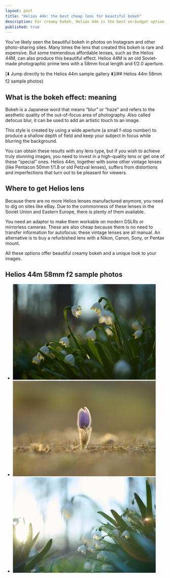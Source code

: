 ```yaml
---
layout: post
title: "Helios 44m: the best cheap lens for beautiful bokeh"
description: For creamy bokeh, Helios 44m is the best on-budget option. Learn how to achieve the best result with this old lens, where to get one of these vintage lenses, and see the Helios 44m 58mm f2 sample photos gallery.
published: true
---
```


You've likely seen the beautiful bokeh in photos on Instagram and other photo-sharing sites. Many times the lens that created this bokeh is rare and expensive. But some tremendous affordable lenses, such as the Helios 44M, can also produce this beautiful effect. Helios 44M is an old Soviet-made photographic prime lens with a 58mm focal length and f/2.0 aperture.

[⬇️ Jump directly to the Helios 44m sample gallery ⬇️](## Helios 44m 58mm f2 sample photos)

## What is the bokeh effect: meaning
Bokeh is a Japanese word that means “blur” or “haze” and refers to the aesthetic quality of the out-of-focus area of photography. Also called defocus blur, it can be used to add an artistic touch to an image.

This style is created by using a wide aperture (a small f-stop number) to produce a shallow depth of field and keep your subject in focus while blurring the background.

You can obtain these results with any lens type, but if you wish to achieve truly stunning images, you need to invest in a high-quality lens or get one of these “special” ones. Helios 44m, together with some other vintage lenses (like Pentacon 50mm f/1.8 or old Petzval lenses), suffers from distortions and imperfections that turn out to be pleasant for viewers.

## Where to get Helios lens
Because there are no more Helios lenses manufactured anymore, you need to dig on sites like eBay. Due to the commonness of these lenses in the Soviet Union and Eastern Europe, there is plenty of them available.

You need an adaptor to make them workable on modern DSLRs or mirrorless cameras. These are also cheap because there is no need to transfer information for autofocus: these vintage lenses are all manual. An alternative is to buy a refurbished lens with a Nikon, Canon, Sony, or Pentax mount.

All these options offer beautiful creamy bokeh and a unique look to your images.

## Helios 44m 58mm f2 sample photos

<article class="article col col-12 col-t-12">
<ul class="image-gallery">
<div class="imagegallery">
<li><a href="/img/wiki/helios-44m-gallery/helios-44m-f2-sample-photo-snowdrops.webp"><img src="/img/thumbnails/wiki/helios-44m-gallery/helios-44m-f2-sample-photo-snowdrops.webp" alt="Helios 44m sample image with snowdrops and shallow depth of field"></a></li>
<li><a href="/img/wiki/helios-44m-gallery/helios-44m-f2-sample-photo-pasqueflower.webp"><img src="/img/thumbnails/wiki/helios-44m-gallery/helios-44m-f2-sample-photo-pasqueflower.webp" alt="Helios 44m sample image with pasqueflower on wide aperture f2 and creamy bokeh"></a></li>
<li><a href="/img/wiki/helios-44m-gallery/helios-44m-f2-sample-photo-snowdrops-and-flares.webp"><img src="/img/thumbnails/wiki/helios-44m-gallery/helios-44m-f2-sample-photo-snowdrops-and-flares.webp" alt="Helios 44m sample image with snowdrops and flares"></a></li>
</div>
</ul>
</article>
